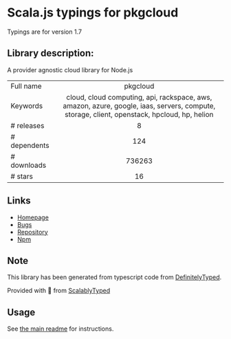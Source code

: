 
# Scala.js typings for pkgcloud

Typings are for version 1.7

## Library description:
A provider agnostic cloud library for Node.js

|                    |                 |
| ------------------ | :-------------: |
| Full name          | pkgcloud |
| Keywords           | cloud, cloud computing, api, rackspace, aws, amazon, azure, google, iaas, servers, compute, storage, client, openstack, hpcloud, hp, helion |
| # releases         | 8 |
| # dependents       | 124 |
| # downloads        | 736263 |
| # stars            | 16 |

## Links
- [Homepage](https://github.com/pkgcloud/pkgcloud#readme)
- [Bugs](https://github.com/pkgcloud/pkgcloud/issues)
- [Repository](https://github.com/pkgcloud/pkgcloud)
- [Npm](https://www.npmjs.com/package/pkgcloud)
    


## Note
This library has been generated from typescript code from [DefinitelyTyped](https://definitelytyped.org).

Provided with :purple_heart: from [ScalablyTyped](https://github.com/oyvindberg/ScalablyTyped)

## Usage
See [the main readme](../../readme.md) for instructions.



